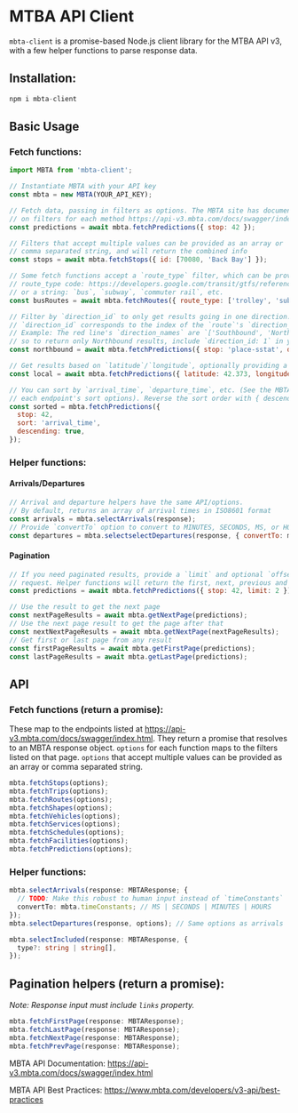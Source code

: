 # MTBA API Client

`mbta-client` is a promise-based Node.js client library for the MTBA API v3, with a few helper functions to parse response data.

## Installation:

```js
npm i mbta-client
```

## Basic Usage

### Fetch functions:

```js
import MBTA from 'mbta-client';

// Instantiate MBTA with your API key
const mbta = new MBTA(YOUR_API_KEY);

// Fetch data, passing in filters as options. The MBTA site has documentation
// on filters for each method https://api-v3.mbta.com/docs/swagger/index.html#/
const predictions = await mbta.fetchPredictions({ stop: 42 });

// Filters that accept multiple values can be provided as an array or
// comma separated string, and will return the combined info
const stops = await mbta.fetchStops({ id: [70080, 'Back Bay'] });

// Some fetch functions accept a `route_type` filter, which can be provided as a
// route_type code: https://developers.google.com/transit/gtfs/reference/routes-file
// or a string: `bus`, `subway`, `commuter rail`, etc.
const busRoutes = await mbta.fetchRoutes({ route_type: ['trolley', 'subway'] });

// Filter by `direction_id` to only get results going in one direction.
// `direction_id` corresponds to the index of the `route`'s `direction_names` attribute.
// Example: The red line's `direction_names` are `['Southbound', 'Northbound']`,
// so to return only Northbound results, include `direction_id: 1` in your query.
const northbound = await mbta.fetchPredictions({ stop: 'place-sstat', direction_id: 1 });

// Get results based on `latitude`/`longitude`, optionally providing a radius
const local = await mbta.fetchPredictions({ latitude: 42.373, longitude: -71.119 });

// You can sort by `arrival_time`, `departure_time`, etc. (See the MBTA docs for
// each endpoint's sort options). Reverse the sort order with { descending: true }.
const sorted = mbta.fetchPredictions({
  stop: 42,
  sort: 'arrival_time',
  descending: true,
});
```

### Helper functions:

#### Arrivals/Departures

```js
// Arrival and departure helpers have the same API/options.
// By default, returns an array of arrival times in ISO8601 format
const arrivals = mbta.selectArrivals(response);
// Provide `convertTo` option to convert to MINUTES, SECONDS, MS, or HOURS until arrival
const departures = mbta.selectselectDepartures(response, { convertTo: mbta.constants.MINUTES });
```

#### Pagination

```js
// If you need paginated results, provide a `limit` and optional `offset` with the
// request. Helper functions will return the first, next, previous and last pages.
const predictions = await mbta.fetchPredictions({ stop: 42, limit: 2 });

// Use the result to get the next page
const nextPageResults = await mbta.getNextPage(predictions);
// Use the next page result to get the page after that
const nextNextPageResults = await mbta.getNextPage(nextPageResults);
// Get first or last page from any result
const firstPageResults = await mbta.getFirstPage(predictions);
const lastPageResults = await mbta.getLastPage(predictions);
```

## API

### Fetch functions (return a promise):

These map to the endpoints listed at https://api-v3.mbta.com/docs/swagger/index.html. They return a promise that resolves to an MBTA response object. `options` for each function maps to the filters listed on that page. `options` that accept multiple values can be provided as an array or comma separated string.
```ts
mbta.fetchStops(options);
mbta.fetchTrips(options);
mbta.fetchRoutes(options);
mbta.fetchShapes(options);
mbta.fetchVehicles(options);
mbta.fetchServices(options);
mbta.fetchSchedules(options);
mbta.fetchFacilities(options);
mbta.fetchPredictions(options);
```

### Helper functions:

```ts
mbta.selectArrivals(response: MBTAResponse; {
  // TODO: Make this robust to human input instead of `timeConstants`
  convertTo: mbta.timeConstants; // MS | SECONDS | MINUTES | HOURS
});
mbta.selectDepartures(response, options); // Same options as arrivals
```

```ts
mbta.selectIncluded(response: MBTAResponse, {
  type?: string | string[],
});
```

## Pagination helpers (return a promise):

_Note: Response input must include `links` property._
```ts
mbta.fetchFirstPage(response: MBTAResponse);
mbta.fetchLastPage(response: MBTAResponse);
mbta.fetchNextPage(response: MBTAResponse);
mbta.fetchPrevPage(response: MBTAResponse);
```

MBTA API Documentation: https://api-v3.mbta.com/docs/swagger/index.html

MBTA API Best Practices: https://www.mbta.com/developers/v3-api/best-practices
